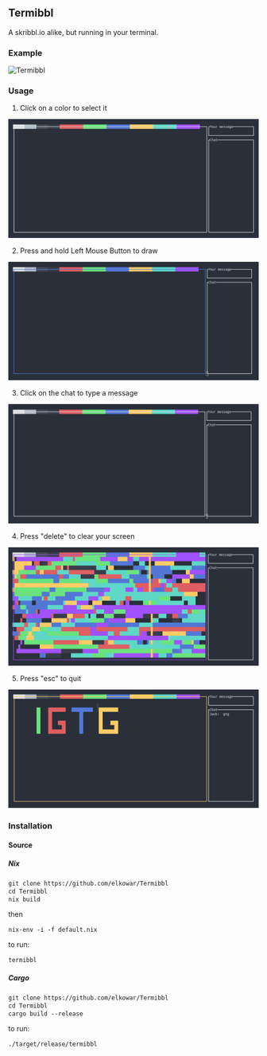 ## Termibbl

A skribbl.io alike, but running in your terminal.

### Example

![Termibbl](/images/term.gif)

### Usage

1. Click on a color to select it

![color](/images/color.gif)

2. Press and hold Left Mouse Button to draw

![draw](/images/draw.gif)

3. Click on the chat to type a message

![chat](/images/chat.gif)

4. Press "delete" to clear your screen

![delete](/images/delete.gif)

5. Press "esc" to quit

![exit](/images/exit.gif)

### Installation

#### Source

##### Nix
```
git clone https://github.com/elkowar/Termibbl
cd Termibbl
nix build
```
then
```
nix-env -i -f default.nix
```
to run:
```
termibbl
```
##### Cargo

```
git clone https://github.com/elkowar/Termibbl
cd Termibbl
cargo build --release
```
to run:
```
./target/release/termibbl
```

